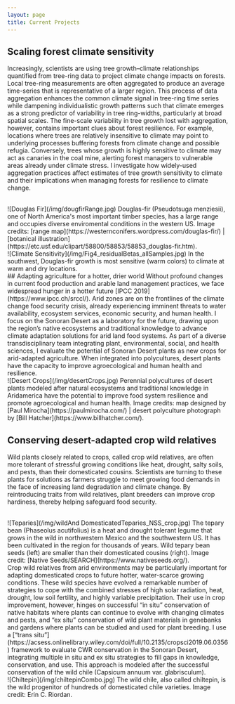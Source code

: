 ```yaml
---
layout: page
title: Current Projects
---
```


## Scaling forest climate sensitivity 
Increasingly, scientists are using tree growth–climate relationships quantified from tree-ring data to project climate change impacts on forests. Local tree-ring measurements are often aggregated to produce an average time-series that is representative of a larger region. This process of data aggregation enhances the common climate signal in tree-ring time series while dampening individualistic growth patterns such that climate emerges as a strong predictor of variability in tree ring-widths, particularly at broad spatial scales. The fine-scale variability in tree growth lost with aggregation, however, contains important clues about forest resilience. For example, locations where trees are relatively insensitive to climate may point to underlying processes buffering forests from climate change and possible refugia. Conversely, trees whose growth is highly sensitive to climate may act as canaries in the coal mine, alerting forest managers to vulnerable areas already under climate stress. I investigate how widely-used aggregation practices affect estimates of tree growth sensitivity to climate and their implications when managing forests for resilience to climate change.

<br />
![Douglas Fir](/img/dougfirRange.jpg)
Douglas-fir (Pseudotsuga menziesii), one of North America's most important timber species, has a large range and occupies diverse enviromental conditions in the western US. Image credits: [range map](https://westernconifers.wordpress.com/douglas-fir/) | [botanical illustration](https://etc.usf.edu/clipart/58800/58853/58853_douglas-fir.htm).

<br />
![Climate Sensitivity](/img/Fig4_residualBetas_allSamples.jpg)
In the southwest, Douglas-fir growth is most sensitive (warm colors) to climate at warm and dry locations.

<br />
## Adapting agriculture for a hotter, drier world 
Without profound changes in current food production and arable land management practices, we face widespread hunger in a hotter future [IPCC 2019](https://www.ipcc.ch/srccl/). Arid zones are on the frontlines of the climate change food security crisis, already experiencing imminent threats to water availability, ecosystem services, economic security, and human health. I focus on the Sonoran Desert as a laboratory for the future, drawing upon the region’s native ecosystems and traditional knowledge to advance climate adaptation solutions for arid land food systems. As part of a diverse transdisciplinary team integrating plant, environmental, social, and health sciences, I evaluate the potential of Sonoran Desert plants as new crops for arid-adapted agriculture. When integrated into polycultures, desert plants have the capacity to improve agroecological and human health and resilience. 

<br />
 ![Desert Crops](/img/desertCrops.jpg)
Perennial polycultures of desert plants modeled after natural ecosystems and traditional knowledge in Aridamerica have the potential to improve food system resilience and promote agroecological and human health. Image credits: map designed by [Paul Mirocha](https://paulmirocha.com/) | desert polyculture photograph by [Bill Hatcher](https://www.billhatcher.com/).

 <br />
 
## Conserving desert-adapted crop wild relatives
Wild plants closely related to crops, called crop wild relatives, are often more tolerant of stressful growing conditions like heat, drought, salty soils, and pests, than their domesticated cousins. Scientists are turning to these plants for solutions as farmers struggle to meet growing food demands in the face of increasing land degradation and climate change. By reintroducing traits from wild relatives, plant breeders can improve crop hardiness, thereby helping safeguard food security. 

<br />
![Teparies](/img/wildAnd DomesticatedTeparies_NSS_crop.jpg)
The tepary bean (Phaseolus acutifolius) is a heat and drought tolerant legume that grows in the wild in northwestern Mexico and the southwestern US. It has been cultivated in the region for thousands of years. Wild tepary bean seeds (left) are smaller than their domesticated cousins (right). Image credit: [Native Seeds/SEARCH](https://www.nativeseeds.org/).

<br />
Crop wild relatives from arid environments may be particularly important for adapting domesticated crops to future hotter, water-scarce growing conditions. These wild species have evolved a remarkable number of strategies to cope with the combined stresses of high solar radiation, heat, drought, low soil fertility, and highly variable precipitation. Their use in crop improvement, however, hinges on successful “in situ” conservation of native habitats where plants can continue to evolve with changing climates and pests, and “ex situ” conservation of wild plant materials in genebanks and gardens where plants can be studied and used for plant breeding. I use a [“trans situ”](https://acsess.onlinelibrary.wiley.com/doi/full/10.2135/cropsci2019.06.0356) framework to evaluate CWR conservation in the Sonoran Desert, integrating multiple in situ and ex situ strategies to fill gaps in knowledge, conservation, and use. This approach is modeled after the successful conservation of the wild chile (Capsicum annuum var. glabrisculum).

<br />
![Chiltepin](/img/chiltepinCombo.jpg)
The wild chile, also called chiltepin, is the wild progenitor of hundreds of domesticated chile varieties. Image credit: Erin C. Riordan.
